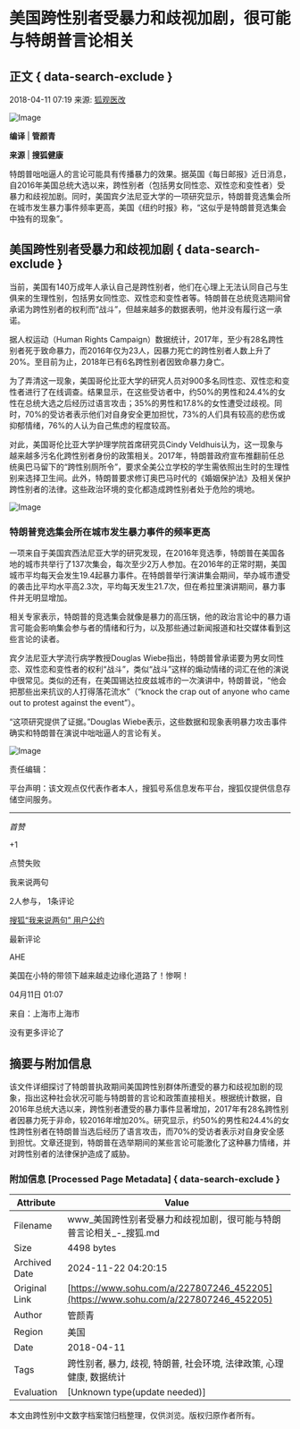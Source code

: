 # 美国跨性别者受暴力和歧视加剧，很可能与特朗普言论相关

## 正文 { data-search-exclude }


2018-04-11 07:19 来源: [狐观医改](https://www.sohu.com/a/227807246_452205?spm=smpc.content-abroad.content.1.1732249172742nsqsq6H)

![Image](http://5b0988e595225.cdn.sohucs.com/images/20180410/fb14bccc480146d8919fd62f1e6304f4.jpeg)

**编译** | **管颜青**

**来源** | **搜狐健康**

特朗普咄咄逼人的言论可能具有传播暴力的效果。据英国《每日邮报》近日消息，自2016年美国总统大选以来，跨性别者（包括男女同性恋、双性恋和变性者）受暴力和歧视加剧。同时，美国宾夕法尼亚大学的一项研究显示，特朗普竞选集会所在城市发生暴力事件频率更高，美国《纽约时报》称，“这似乎是特朗普竞选集会中独有的现象”。

## 美国跨性别者受暴力和歧视加剧 { data-search-exclude }

当前，美国有140万成年人承认自己是跨性别者，他们在心理上无法认同自己与生俱来的生理性别，包括男女同性恋、双性恋和变性者等。特朗普在总统竞选期间曾承诺为跨性别者的权利而“战斗”，但越来越多的数据表明，他并没有履行这一承诺。

据人权运动（Human Rights Campaign）数据统计，2017年，至少有28名跨性别者死于致命暴力，而2016年仅为23人，因暴力死亡的跨性别者人数上升了20%。至目前为止，2018年已有6名跨性别者因致命暴力身亡。

为了弄清这一现象，美国哥伦比亚大学的研究人员对900多名同性恋、双性恋和变性者进行了在线调查。结果显示，在这些受访者中，约50%的男性和24.4%的女性在总统大选之后经历过语言攻击；35%的男性和17.8%的女性遭受过歧视。同时，70%的受访者表示他们对自身安全更加担忧，73%的人们具有较高的悲伤或抑郁情绪，76%的人认为自己焦虑的程度较高。

对此，美国哥伦比亚大学护理学院首席研究员Cindy Veldhuis认为，这一现象与越来越多污名化跨性别者身份的政策相关。2017年，特朗普政府宣布推翻前任总统奥巴马留下的“跨性别厕所令”，要求全美公立学校的学生需依照出生时的生理性别来选择卫生间。此外，特朗普要求修订奥巴马时代的《婚姻保护法》及相关保护跨性别者的法律。这些政治环境的变化都造成跨性别者处于危险的境地。

![Image](http://5b0988e595225.cdn.sohucs.com/images/20180410/d34ba9066cdf4161821a7af1a8124ea9.jpeg)

### 特朗普竞选集会所在城市发生暴力事件的频率更高

一项来自于美国宾西法尼亚大学的研究发现，在2016年竞选季，特朗普在美国各地的城市共举行了137次集会，每次至少2万人参加。在2016年的正常时期，美国城市平均每天会发生19.4起暴力事件。在特朗普举行演讲集会期间，举办城市遭受的袭击比平均水平高2.3次，平均每天发生21.7次，但在希拉里演讲期间，暴力事件并无明显增加。

相关专家表示，特朗普的竞选集会就像是暴力的高压锅，他的政治言论中的暴力语言可能会影响集会参与者的情绪和行为，以及那些通过新闻报道和社交媒体看到这些言论的读者。

宾夕法尼亚大学流行病学教授Douglas Wiebe指出，特朗普曾承诺要为男女同性恋、双性恋和变性者的权利“战斗”，类似“战斗”这样的煽动情绪的词汇在他的演说中很常见。类似的还有，在美国锡达拉皮兹城市的一次演讲中，特朗普说，“他会把那些出来抗议的人打得落花流水”（“knock the crap out of anyone who came out to protest against the event”）。

“这项研究提供了证据。”Douglas Wiebe表示，这些数据和现象表明暴力攻击事件确实和特朗普在演说中咄咄逼人的言论有关。

![Image](http://5b0988e595225.cdn.sohucs.com/images/20180410/6709ad7ce633478ba25f1be14c1c2d68.jpeg)

责任编辑：

平台声明：该文观点仅代表作者本人，搜狐号系信息发布平台，搜狐仅提供信息存储空间服务。

---

_首赞_

+1

点赞失败

我来说两句

2人参与， 1条评论

[搜狐“我来说两句” 用户公约](http://zt.pinglun.sohu.com/s2014/sljyhgy/index.shtml)

最新评论

AHE

美国在小特的带领下越来越走边缘化道路了！惨啊！

04月11日 01:07

来自：上海市上海市

没有更多评论了

## 摘要与附加信息

<!-- tcd_abstract -->
该文件详细探讨了特朗普执政期间美国跨性别群体所遭受的暴力和歧视加剧的现象，指出这种社会状况可能与特朗普的言论和政策直接相关。根据统计数据，自2016年总统大选以来，跨性别者遭受的暴力事件显著增加，2017年有28名跨性别者因暴力死于非命，较2016年增加20%。研究显示，约50%的男性和24.4%的女性跨性别者在特朗普当选后经历了语言攻击，而70%的受访者表示对自身安全感到担忧。文章还提到，特朗普在选举期间的某些言论可能激化了这种暴力情绪，并对跨性别者的法律保护造成了威胁。
<!-- tcd_abstract_end -->

### 附加信息 [Processed Page Metadata] { data-search-exclude }

| Attribute       | Value                                  |
|-----------------|----------------------------------------|
| Filename        | www_美国跨性别者受暴力和歧视加剧，很可能与特朗普言论相关_-_搜狐.md                             |
| Size            | 4498 bytes                           |
| Archived Date   | 2024-11-22 04:20:15                             |
| Original Link   | [https://www.sohu.com/a/227807246_452205](https://www.sohu.com/a/227807246_452205)                       |
| Author          | 管颜青                               |
| Region          | 美国                               |
| Date            | 2018-04-11                                 |
| Tags            | 跨性别者, 暴力, 歧视, 特朗普, 社会环境, 法律政策, 心理健康, 数据统计                                 |
| Evaluation            | [Unknown type(update needed)]                                 |
<!-- tcd_table_end -->

本文由跨性别中文数字档案馆归档整理，仅供浏览。版权归原作者所有。
